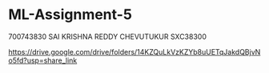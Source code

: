 # ML-Assignment-5

700743830
SAI KRISHNA REDDY CHEVUTUKUR
SXC38300



https://drive.google.com/drive/folders/14KZQuLkVzKZYb8uUETqJakdQBjvNo5fd?usp=share_link
